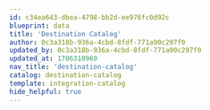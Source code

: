 ```yaml
---
id: c34ea643-dbea-4798-bb2d-ee976fc0d92c
blueprint: data
title: 'Destination Catalog'
author: 0c3a318b-936a-4cbd-8fdf-771a90c297f0
updated_by: 0c3a318b-936a-4cbd-8fdf-771a90c297f0
updated_at: 1706310969
nav_title: 'destination-catalog'
catalog: destination-catalog
template: integration-catalog
hide_helpful: true
---
```

